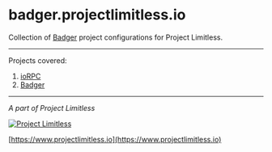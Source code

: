 # badger.projectlimitless.io

Collection of [Badger](https://github.com/ProjectLimitless/Badger) project configurations for Project Limitless.

---

Projects covered:

1. [ioRPC](https://projectlimitless.io/badger/iorpc)
2. [Badger](https://projectlimitless.io/badger/badger)

---
*A part of Project Limitless*

[![Project Limitless](https://www.donovansolms.com/downloads/projectlimitless.jpg)](https://www.projectlimitless.io)

[https://www.projectlimitless.io](https://www.projectlimitless.io)
